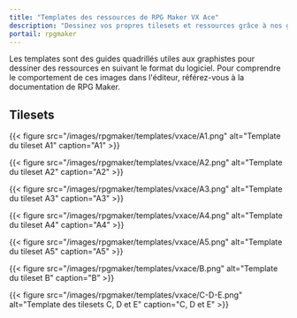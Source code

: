 ```yaml
---
title: "Templates des ressources de RPG Maker VX Ace"
description: "Dessinez vos propres tilesets et ressources grâce à nos guides quadrillés spécialement pour RPG Maker VX Ace. Téléchargez des images de template."
portail: rpgmaker
---
```


Les templates sont des guides quadrillés utiles aux graphistes pour dessiner des ressources en suivant le format du logiciel. Pour comprendre le comportement de ces images dans l'éditeur, référez-vous à la documentation de RPG Maker.

## Tilesets

{{< figure src="/images/rpgmaker/templates/vxace/A1.png" alt="Template du tileset A1" caption="A1" >}}
<p>
{{< figure src="/images/rpgmaker/templates/vxace/A2.png" alt="Template du tileset A2" caption="A2" >}}
<p>
{{< figure src="/images/rpgmaker/templates/vxace/A3.png" alt="Template du tileset A3" caption="A3" >}}
<p>
{{< figure src="/images/rpgmaker/templates/vxace/A4.png" alt="Template du tileset A4" caption="A4" >}}
<p>
{{< figure src="/images/rpgmaker/templates/vxace/A5.png" alt="Template du tileset A5" caption="A5" >}}
<p>
{{< figure src="/images/rpgmaker/templates/vxace/B.png" alt="Template du tileset B" caption="B" >}}
<p>
{{< figure src="/images/rpgmaker/templates/vxace/C-D-E.png" alt="Template des tilesets C, D et E" caption="C, D et E" >}}

